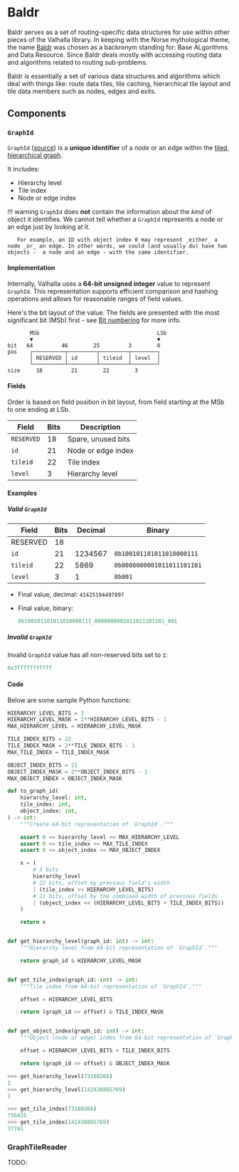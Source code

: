 # Baldr

Baldr serves as a set of routing-specific data structures for use within other pieces of the Valhalla library. In keeping with the Norse mythological theme, the name [Baldr](https://en.wikipedia.org/wiki/Baldr) was chosen as a backronym standing for: Base ALgorithms and Data Resource. Since Baldr deals mostly with accessing routing data and algorithms related to routing sub-problems.

Baldr is essentially a set of various data structures and algorithms which deal with things like: route data tiles, tile caching, hierarchical tile layout and tile data members such as nodes, edges and exits.

## Components

### `GraphId`

`GraphId` ([source](https://github.com/valhalla/valhalla/blob/master/valhalla/baldr/graphid.h)) is a **unique identifier** of a _node_ or an _edge_ within the [tiled, hierarchical graph](tiles.md).

It includes:

- Hierarchy level
- Tile index
- Node or edge index

!!! warning
       `GraphId` does **not** contain the information about the _kind_ of object it identifies. We cannot tell whether a `GraphId` represents a node or an edge just by looking at it.

       For example, an ID with object index 0 may represent _either_ a node _or_ an edge. In other words, we could (and usually do) have two objects -  a node and an edge - with the same identifier.

#### Implementation

Internally, Valhalla uses a **64-bit unsigned integer** value to represent `GraphId`. This representation supports efficient comparison and hashing operations and allows for reasonable ranges of field values.

Here's the bit layout of the value. The fields are presented with the most significant bit (MSb) first - see [Bit numbering](https://en.wikipedia.org/wiki/Bit_numbering) for more info.

```text
       MSb                                     LSb
       ▼                                       ▼
bit   64         46        25         3        0
pos    ┌──────────┬─────────┬─────────┬────────┐
       │ RESERVED │ id      │ tileid  │ level  │
       └──────────┴─────────┴─────────┴────────┘
size     18         21        22        3
```

#### Fields

Order is based on field position in bit layout, from field starting at the MSb to one ending at LSb.

| Field | Bits | Description |
|---|---|---|
| `RESERVED` | 18 | Spare, unused bits |
| `id` | 21 | Node or edge index |
| `tileid` | 22 | Tile index |
| `level` | 3 | Hierarchy level |

#### Examples

##### Valid `GraphId`

| Field | Bits | Decimal | Binary |
|---|---|---|---|
| RESERVED | 18 |  |  |
| `id` | 21 | 1234567 | `0b100101101011010000111` |
| `tileid` | 22 | 5869 | `0b0000000001011011101101` |
| `level` | 3 | 1 | `0b001` |

- Final value, decimal: `41425194497897`
- Final value, binary:

    ```python
    0b100101101011010000111_0000000001011011101101_001
    ```

##### Invalid `GraphId`

Invalid `GraphId` value has all non-reserved bits set to `1`:

```python
0x3fffffffffff
```

#### Code

Below are some sample Python functions:

```python linenums="1"
HIERARCHY_LEVEL_BITS = 3
HIERARCHY_LEVEL_MASK = 2**HIERARCHY_LEVEL_BITS - 1
MAX_HIERARCHY_LEVEL = HIERARCHY_LEVEL_MASK

TILE_INDEX_BITS = 22
TILE_INDEX_MASK = 2**TILE_INDEX_BITS - 1
MAX_TILE_INDEX = TILE_INDEX_MASK

OBJECT_INDEX_BITS = 21
OBJECT_INDEX_MASK = 2**OBJECT_INDEX_BITS - 1
MAX_OBJECT_INDEX = OBJECT_INDEX_MASK

def to_graph_id(
    hierarchy_level: int,
    tile_index: int,
    object_index: int,
) -> int:
    """Create 64-bit representation of `GraphId`."""

    assert 0 <= hierarchy_level <= MAX_HIERARCHY_LEVEL
    assert 0 <= tile_index <= MAX_TILE_INDEX
    assert 0 <= object_index <= MAX_OBJECT_INDEX

    x = (
        # 3 bits
        hierarchy_level
        # 22 bits, offset by previous field's width
        | (tile_index << HIERARCHY_LEVEL_BITS)
        # 21 bits, offset by the combined width of previous fields
        | (object_index << (HIERARCHY_LEVEL_BITS + TILE_INDEX_BITS))
    )

    return x


def get_hierarchy_level(graph_id: int) -> int:
    """Hierarchy level from 64-bit representation of `GraphId`."""

    return graph_id & HIERARCHY_LEVEL_MASK


def get_tile_index(graph_id: int) -> int:
    """Tile index from 64-bit representation of `GraphId`."""

    offset = HIERARCHY_LEVEL_BITS

    return (graph_id >> offset) & TILE_INDEX_MASK


def get_object_index(graph_id: int) -> int:
    """Object (node or edge) index from 64-bit representation of `GraphId`."""

    offset = HIERARCHY_LEVEL_BITS + TILE_INDEX_BITS

    return (graph_id >> offset) & OBJECT_INDEX_MASK
```

```python
>>> get_hierarchy_level(73160266)
2
>>> get_hierarchy_level(142438865769)
1
```

```python
>>> get_tile_index(73160266)
756425
>>> get_tile_index(142438865769)
37741
```

### GraphTileReader

TODO:
